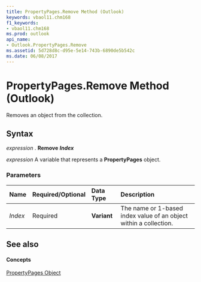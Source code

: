 ```yaml
---
title: PropertyPages.Remove Method (Outlook)
keywords: vbaol11.chm168
f1_keywords:
- vbaol11.chm168
ms.prod: outlook
api_name:
- Outlook.PropertyPages.Remove
ms.assetid: 5d728d8c-d95e-5e14-743b-6890de5b542c
ms.date: 06/08/2017
---
```



# PropertyPages.Remove Method (Outlook)

Removes an object from the collection.


## Syntax

 _expression_ . **Remove** **_Index_**

 _expression_ A variable that represents a **PropertyPages** object.


### Parameters



|**Name**|**Required/Optional**|**Data Type**|**Description**|
|:-----|:-----|:-----|:-----|
| _Index_|Required| **Variant**|The name or 1-based index value of an object within a collection.|

## See also


#### Concepts


[PropertyPages Object](Outlook.PropertyPages.md)

